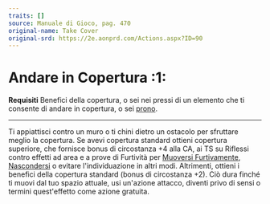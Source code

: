 ```yaml
---
traits: []
source: Manuale di Gioco, pag. 470
original-name: Take Cover
original-srd: https://2e.aonprd.com/Actions.aspx?ID=90
---
```


# Andare in Copertura :1:

**Requisiti** Benefici della copertura, o sei nei pressi di un elemento che ti
consente di andare in copertura, o sei [prono](/condizioni/prono).

---

Ti appiattisci contro un muro o ti chini dietro un ostacolo per sfruttare meglio
la copertura. Se avevi copertura standard ottieni copertura superiore, che
fornisce bonus di circostanza +4 alla CA, ai TS su Riflessi contro effetti ad
area e a prove di Furtività per
[Muoversi Furtivamente](/azioni/abilita/muoversi-furtivamente),
[Nascondersi](/azioni/abilita/nascondersi) o evitare l'individuazione in altri
modi. Altrimenti, ottieni i benefici della copertura standard (bonus di
circostanza +2). Ciò dura finché ti muovi dal tuo spazio attuale, usi un'azione
attacco, diventi privo di sensi o termini quest'effetto come azione gratuita.
